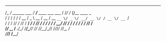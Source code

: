 

  ______                    _____                      __  __    _                
 /_  __/_  ______  ___     / ___/____  ____ ___  ___  / /_/ /_  (_)___  ____ _    
  / / / / / / __ \/ _ \    \__ \/ __ \/ __ `__ \/ _ \/ __/ __ \/ / __ \/ __ `/    
 / / / /_/ / /_/ /  __/   ___/ / /_/ / / / / / /  __/ /_/ / / / / / / / /_/ /     
/_/  \__, / .___/\___/   /____/\____/_/ /_/ /_/\___/\__/_/ /_/_/_/ /_/\__, /      
    /____/_/                                                         /____/       







